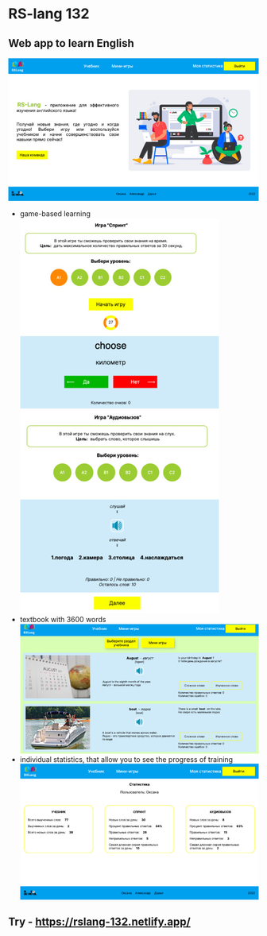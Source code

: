 # RS-lang 132
## Web app to learn English
![Main page](https://github.com/OksanaFedotova/rslang/raw/readme/app/src/assets/screenshots/mainScreenShot.jpg)

* game-based learning
![Sprint](https://github.com/OksanaFedotova/rslang/raw/readme/app/src/assets/screenshots/sprintScreenShot.jpg)
![Audiochallenge](https://github.com/OksanaFedotova/rslang/raw/readme/app/src/assets/screenshots/audioScreenShot.jpg)
* textbook with 3600 words
![Textbook](https://github.com/OksanaFedotova/rslang/raw/readme/app/src/assets/screenshots/textbookScreenShot.jpg)
* individual statistics, that allow you to see the progress of training
![Statistic](https://github.com/OksanaFedotova/rslang/raw/readme/app/src/assets/screenshots/statisticScreenShot.jpg)
## Try - https://rslang-132.netlify.app/